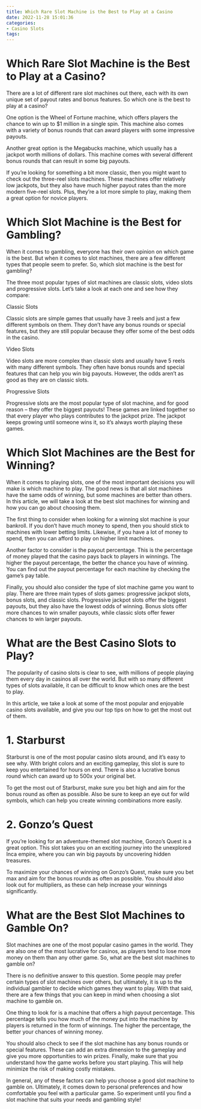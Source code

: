 ```yaml
---
title: Which Rare Slot Machine is the Best to Play at a Casino
date: 2022-11-28 15:01:36
categories:
- Casino Slots
tags:
---
```



#  Which Rare Slot Machine is the Best to Play at a Casino?

There are a lot of different rare slot machines out there, each with its own unique set of payout rates and bonus features. So which one is the best to play at a casino?

One option is the Wheel of Fortune machine, which offers players the chance to win up to $1 million in a single spin. This machine also comes with a variety of bonus rounds that can award players with some impressive payouts.

Another great option is the Megabucks machine, which usually has a jackpot worth millions of dollars. This machine comes with several different bonus rounds that can result in some big payouts.

If you’re looking for something a bit more classic, then you might want to check out the three-reel slots machines. These machines offer relatively low jackpots, but they also have much higher payout rates than the more modern five-reel slots. Plus, they’re a lot more simple to play, making them a great option for novice players.

#  Which Slot Machine is the Best for Gambling?

When it comes to gambling, everyone has their own opinion on which game is the best. But when it comes to slot machines, there are a few different types that people seem to prefer. So, which slot machine is the best for gambling?

The three most popular types of slot machines are classic slots, video slots and progressive slots. Let’s take a look at each one and see how they compare:

Classic Slots

Classic slots are simple games that usually have 3 reels and just a few different symbols on them. They don’t have any bonus rounds or special features, but they are still popular because they offer some of the best odds in the casino.

Video Slots

Video slots are more complex than classic slots and usually have 5 reels with many different symbols. They often have bonus rounds and special features that can help you win big payouts. However, the odds aren’t as good as they are on classic slots.

Progressive Slots

Progressive slots are the most popular type of slot machine, and for good reason – they offer the biggest payouts! These games are linked together so that every player who plays contributes to the jackpot prize. The jackpot keeps growing until someone wins it, so it’s always worth playing these games.

#  Which Slot Machines are the Best for Winning?

When it comes to playing slots, one of the most important decisions you will make is which machine to play. The good news is that all slot machines have the same odds of winning, but some machines are better than others. In this article, we will take a look at the best slot machines for winning and how you can go about choosing them.

The first thing to consider when looking for a winning slot machine is your bankroll. If you don’t have much money to spend, then you should stick to machines with lower betting limits. Likewise, if you have a lot of money to spend, then you can afford to play on higher limit machines.

Another factor to consider is the payout percentage. This is the percentage of money played that the casino pays back to players in winnings. The higher the payout percentage, the better the chance you have of winning. You can find out the payout percentage for each machine by checking the game’s pay table.

Finally, you should also consider the type of slot machine game you want to play. There are three main types of slots games: progressive jackpot slots, bonus slots, and classic slots. Progressive jackpot slots offer the biggest payouts, but they also have the lowest odds of winning. Bonus slots offer more chances to win smaller payouts, while classic slots offer fewer chances to win larger payouts.

#  What are the Best Casino Slots to Play?

The popularity of casino slots is clear to see, with millions of people playing them every day in casinos all over the world. But with so many different types of slots available, it can be difficult to know which ones are the best to play.

In this article, we take a look at some of the most popular and enjoyable casino slots available, and give you our top tips on how to get the most out of them.

# 1. Starburst

Starburst is one of the most popular casino slots around, and it’s easy to see why. With bright colors and an exciting gameplay, this slot is sure to keep you entertained for hours on end. There is also a lucrative bonus round which can award up to 500x your original bet.

To get the most out of Starburst, make sure you bet high and aim for the bonus round as often as possible. Also be sure to keep an eye out for wild symbols, which can help you create winning combinations more easily.

# 2. Gonzo’s Quest

If you’re looking for an adventure-themed slot machine, Gonzo’s Quest is a great option. This slot takes you on an exciting journey into the unexplored Inca empire, where you can win big payouts by uncovering hidden treasures.

To maximize your chances of winning on Gonzo’s Quest, make sure you bet max and aim for the bonus rounds as often as possible. You should also look out for multipliers, as these can help increase your winnings significantly.

#  What are the Best Slot Machines to Gamble On?

Slot machines are one of the most popular casino games in the world. They are also one of the most lucrative for casinos, as players tend to lose more money on them than any other game. So, what are the best slot machines to gamble on?

There is no definitive answer to this question. Some people may prefer certain types of slot machines over others, but ultimately, it is up to the individual gambler to decide which games they want to play. With that said, there are a few things that you can keep in mind when choosing a slot machine to gamble on.

One thing to look for is a machine that offers a high payout percentage. This percentage tells you how much of the money put into the machine by players is returned in the form of winnings. The higher the percentage, the better your chances of winning money.

You should also check to see if the slot machine has any bonus rounds or special features. These can add an extra dimension to the gameplay and give you more opportunities to win prizes. Finally, make sure that you understand how the game works before you start playing. This will help minimize the risk of making costly mistakes.

In general, any of these factors can help you choose a good slot machine to gamble on. Ultimately, it comes down to personal preferences and how comfortable you feel with a particular game. So experiment until you find a slot machine that suits your needs and gambling style!